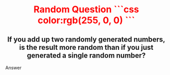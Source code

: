 <h1 align="center" style="color:red">Random Question
```css
  color:rgb(255, 0, 0)
```</h1>
<h2 align="center">If you add up two randomly generated numbers, is the result more random than if you just generated a single random number?</h2>
<p></p>
<p></p>
<p>Answer</p>

